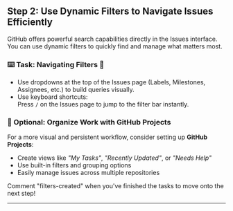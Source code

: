 ## Step 2: Use Dynamic Filters to Navigate Issues Efficiently

GitHub offers powerful search capabilities directly in the Issues interface. You can use dynamic filters to quickly find and manage what matters most.

### :keyboard: Task: Navigating Filters 🧭

- Use dropdowns at the top of the Issues page (Labels, Milestones, Assignees, etc.) to build queries visually.
- Use keyboard shortcuts:  
  Press `/` on the Issues page to jump to the filter bar instantly.

### 📁 Optional: Organize Work with GitHub Projects

For a more visual and persistent workflow, consider setting up **GitHub Projects**:

- Create views like _"My Tasks"_, _"Recently Updated"_, or _"Needs Help"_
- Use built-in filters and grouping options
- Easily manage issues across multiple repositories

Comment "filters-created" when you've finished the tasks to move onto the next step!

---
